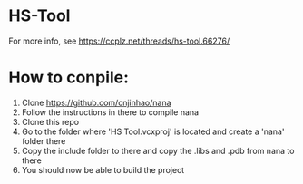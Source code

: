 # HS-Tool
For more info, see https://ccplz.net/threads/hs-tool.66276/

# How to conpile:
1. Clone https://github.com/cnjinhao/nana
2. Follow the instructions in there to compile nana
3. Clone this repo
4. Go to the folder where 'HS Tool.vcxproj' is located and create a 'nana' folder there
5. Copy the include folder to there and copy the .libs and .pdb from nana to there
6. You should now be able to build the project

